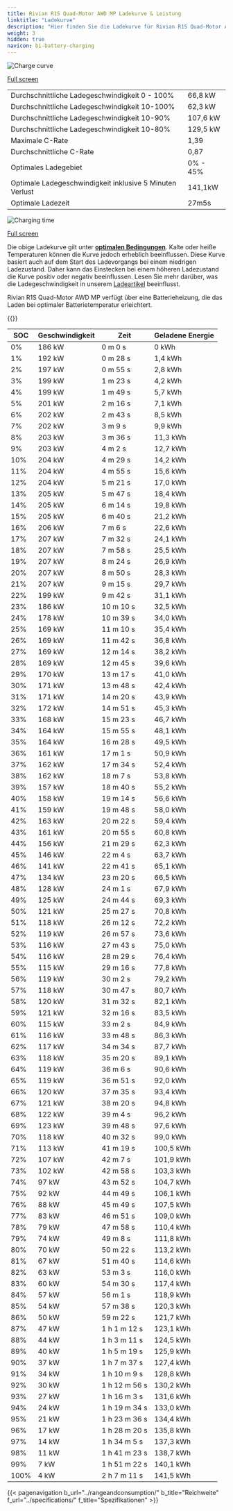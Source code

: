 ```yaml
---
title: Rivian R1S Quad-Motor AWD MP Ladekurve & Leistung
linktitle: "Ladekurve"
description: "Hier finden Sie die Ladekurve für Rivian R1S Quad-Motor AWD MP."
weight: 3
hidden: true
navicon: bi-battery-charging
---
```

<!-- markdownlint-disable MD033 -->
<img src="/images/models/rivian/r1/r1s_quad-motor_awd_mp/chargingcurve.svg" alt="Charge curve" class="img-fluid">

[Full screen](/images/models/rivian/r1/r1s_quad-motor_awd_mp/chargingcurve.svg)


<table class="table table-striped border">
<tbody>
<tr>
<td>Durchschnittliche Ladegeschwindigkeit 0 - 100%</td><td>66,8 kW</td>
</tr>
<tr>
<td>Durchschnittliche Ladegeschwindigkeit 10-100%</td><td>62,3 kW</td>
</tr>
<tr>
<td>Durchschnittliche Ladegeschwindigkeit 10-90%</td><td>107,6 kW</td>
</tr>
<tr>
<td>Durchschnittliche Ladegeschwindigkeit 10-80%</td><td>129,5 kW</td>
</tr>
<tr>
<td>Maximale C-Rate</td><td>1,39</td>
</tr>
<tr>
<td>Durchschnittliche C-Rate</td><td>0,87</td>
</tr>
<tr>
<td>Optimales Ladegebiet</td><td>0% - 45%</td>
</tr>
<tr>
<td>Optimale Ladegeschwindigkeit inklusive 5 Minuten Verlust</td><td>141,1kW</td>
</tr>
<tr>
<td>Optimale Ladezeit</td><td>27m5s</td>
</tr>
</tbody>
</table>
<img src="/images/models/rivian/r1/r1s_quad-motor_awd_mp/chargingtime.svg" alt="Charging time" class="img-fluid">

[Full screen](/images/models/rivian/r1/r1s_quad-motor_awd_mp/chargingtime.svg)


Die obige Ladekurve gilt unter **[optimalen Bedingungen](../../../../../technology/battery/charging/#temperature)**. Kalte oder heiße Temperaturen können die Kurve jedoch erheblich beeinflussen. Diese Kurve basiert auch auf dem Start des Ladevorgangs bei einem niedrigen Ladezustand. Daher kann das Einstecken bei einem höheren Ladezustand die Kurve positiv oder negativ beeinflussen. Lesen Sie mehr darüber, was die Ladegeschwindigkeit in unserem [Ladeartikel](../../../../../technology/battery/charging/) beeinflusst.


Rivian R1S Quad-Motor AWD MP verfügt über eine Batterieheizung, die das Laden bei optimaler Batterietemperatur erleichtert.


{{<evkxdisplayaddarticle />}}
<table class="table table-striped border">
<thead>
<tr><th>SOC</th><th>Geschwindigkeit</th><th>Zeit</th><th>Geladene Energie</th></tr>
</thead>
<tbody>
<tr>
<td>0%</td><td>186 kW</td><td> 0 m 0 s </td><td>0 kWh </td>
</tr>
<tr>
<td>1%</td><td>192 kW</td><td> 0 m 28 s </td><td>1,4 kWh </td>
</tr>
<tr>
<td>2%</td><td>197 kW</td><td> 0 m 55 s </td><td>2,8 kWh </td>
</tr>
<tr>
<td>3%</td><td>199 kW</td><td> 1 m 23 s </td><td>4,2 kWh </td>
</tr>
<tr>
<td>4%</td><td>199 kW</td><td> 1 m 49 s </td><td>5,7 kWh </td>
</tr>
<tr>
<td>5%</td><td>201 kW</td><td> 2 m 16 s </td><td>7,1 kWh </td>
</tr>
<tr>
<td>6%</td><td>202 kW</td><td> 2 m 43 s </td><td>8,5 kWh </td>
</tr>
<tr>
<td>7%</td><td>202 kW</td><td> 3 m 9 s </td><td>9,9 kWh </td>
</tr>
<tr>
<td>8%</td><td>203 kW</td><td> 3 m 36 s </td><td>11,3 kWh </td>
</tr>
<tr>
<td>9%</td><td>203 kW</td><td> 4 m 2 s </td><td>12,7 kWh </td>
</tr>
<tr>
<td>10%</td><td>204 kW</td><td> 4 m 29 s </td><td>14,2 kWh </td>
</tr>
<tr>
<td>11%</td><td>204 kW</td><td> 4 m 55 s </td><td>15,6 kWh </td>
</tr>
<tr>
<td>12%</td><td>204 kW</td><td> 5 m 21 s </td><td>17,0 kWh </td>
</tr>
<tr>
<td>13%</td><td>205 kW</td><td> 5 m 47 s </td><td>18,4 kWh </td>
</tr>
<tr>
<td>14%</td><td>205 kW</td><td> 6 m 14 s </td><td>19,8 kWh </td>
</tr>
<tr>
<td>15%</td><td>205 kW</td><td> 6 m 40 s </td><td>21,2 kWh </td>
</tr>
<tr>
<td>16%</td><td>206 kW</td><td> 7 m 6 s </td><td>22,6 kWh </td>
</tr>
<tr>
<td>17%</td><td>207 kW</td><td> 7 m 32 s </td><td>24,1 kWh </td>
</tr>
<tr>
<td>18%</td><td>207 kW</td><td> 7 m 58 s </td><td>25,5 kWh </td>
</tr>
<tr>
<td>19%</td><td>207 kW</td><td> 8 m 24 s </td><td>26,9 kWh </td>
</tr>
<tr>
<td>20%</td><td>207 kW</td><td> 8 m 50 s </td><td>28,3 kWh </td>
</tr>
<tr>
<td>21%</td><td>207 kW</td><td> 9 m 15 s </td><td>29,7 kWh </td>
</tr>
<tr>
<td>22%</td><td>199 kW</td><td> 9 m 42 s </td><td>31,1 kWh </td>
</tr>
<tr>
<td>23%</td><td>186 kW</td><td> 10 m 10 s </td><td>32,5 kWh </td>
</tr>
<tr>
<td>24%</td><td>178 kW</td><td> 10 m 39 s </td><td>34,0 kWh </td>
</tr>
<tr>
<td>25%</td><td>169 kW</td><td> 11 m 10 s </td><td>35,4 kWh </td>
</tr>
<tr>
<td>26%</td><td>169 kW</td><td> 11 m 42 s </td><td>36,8 kWh </td>
</tr>
<tr>
<td>27%</td><td>169 kW</td><td> 12 m 14 s </td><td>38,2 kWh </td>
</tr>
<tr>
<td>28%</td><td>169 kW</td><td> 12 m 45 s </td><td>39,6 kWh </td>
</tr>
<tr>
<td>29%</td><td>170 kW</td><td> 13 m 17 s </td><td>41,0 kWh </td>
</tr>
<tr>
<td>30%</td><td>171 kW</td><td> 13 m 48 s </td><td>42,4 kWh </td>
</tr>
<tr>
<td>31%</td><td>171 kW</td><td> 14 m 20 s </td><td>43,9 kWh </td>
</tr>
<tr>
<td>32%</td><td>172 kW</td><td> 14 m 51 s </td><td>45,3 kWh </td>
</tr>
<tr>
<td>33%</td><td>168 kW</td><td> 15 m 23 s </td><td>46,7 kWh </td>
</tr>
<tr>
<td>34%</td><td>164 kW</td><td> 15 m 55 s </td><td>48,1 kWh </td>
</tr>
<tr>
<td>35%</td><td>164 kW</td><td> 16 m 28 s </td><td>49,5 kWh </td>
</tr>
<tr>
<td>36%</td><td>161 kW</td><td> 17 m 1 s </td><td>50,9 kWh </td>
</tr>
<tr>
<td>37%</td><td>162 kW</td><td> 17 m 34 s </td><td>52,4 kWh </td>
</tr>
<tr>
<td>38%</td><td>162 kW</td><td> 18 m 7 s </td><td>53,8 kWh </td>
</tr>
<tr>
<td>39%</td><td>157 kW</td><td> 18 m 40 s </td><td>55,2 kWh </td>
</tr>
<tr>
<td>40%</td><td>158 kW</td><td> 19 m 14 s </td><td>56,6 kWh </td>
</tr>
<tr>
<td>41%</td><td>159 kW</td><td> 19 m 48 s </td><td>58,0 kWh </td>
</tr>
<tr>
<td>42%</td><td>163 kW</td><td> 20 m 22 s </td><td>59,4 kWh </td>
</tr>
<tr>
<td>43%</td><td>161 kW</td><td> 20 m 55 s </td><td>60,8 kWh </td>
</tr>
<tr>
<td>44%</td><td>156 kW</td><td> 21 m 29 s </td><td>62,3 kWh </td>
</tr>
<tr>
<td>45%</td><td>146 kW</td><td> 22 m 4 s </td><td>63,7 kWh </td>
</tr>
<tr>
<td>46%</td><td>141 kW</td><td> 22 m 41 s </td><td>65,1 kWh </td>
</tr>
<tr>
<td>47%</td><td>134 kW</td><td> 23 m 20 s </td><td>66,5 kWh </td>
</tr>
<tr>
<td>48%</td><td>128 kW</td><td> 24 m 1 s </td><td>67,9 kWh </td>
</tr>
<tr>
<td>49%</td><td>125 kW</td><td> 24 m 44 s </td><td>69,3 kWh </td>
</tr>
<tr>
<td>50%</td><td>121 kW</td><td> 25 m 27 s </td><td>70,8 kWh </td>
</tr>
<tr>
<td>51%</td><td>118 kW</td><td> 26 m 12 s </td><td>72,2 kWh </td>
</tr>
<tr>
<td>52%</td><td>119 kW</td><td> 26 m 57 s </td><td>73,6 kWh </td>
</tr>
<tr>
<td>53%</td><td>116 kW</td><td> 27 m 43 s </td><td>75,0 kWh </td>
</tr>
<tr>
<td>54%</td><td>116 kW</td><td> 28 m 29 s </td><td>76,4 kWh </td>
</tr>
<tr>
<td>55%</td><td>115 kW</td><td> 29 m 16 s </td><td>77,8 kWh </td>
</tr>
<tr>
<td>56%</td><td>119 kW</td><td> 30 m 2 s </td><td>79,2 kWh </td>
</tr>
<tr>
<td>57%</td><td>118 kW</td><td> 30 m 47 s </td><td>80,7 kWh </td>
</tr>
<tr>
<td>58%</td><td>120 kW</td><td> 31 m 32 s </td><td>82,1 kWh </td>
</tr>
<tr>
<td>59%</td><td>121 kW</td><td> 32 m 16 s </td><td>83,5 kWh </td>
</tr>
<tr>
<td>60%</td><td>115 kW</td><td> 33 m 2 s </td><td>84,9 kWh </td>
</tr>
<tr>
<td>61%</td><td>116 kW</td><td> 33 m 48 s </td><td>86,3 kWh </td>
</tr>
<tr>
<td>62%</td><td>117 kW</td><td> 34 m 34 s </td><td>87,7 kWh </td>
</tr>
<tr>
<td>63%</td><td>118 kW</td><td> 35 m 20 s </td><td>89,1 kWh </td>
</tr>
<tr>
<td>64%</td><td>119 kW</td><td> 36 m 6 s </td><td>90,6 kWh </td>
</tr>
<tr>
<td>65%</td><td>119 kW</td><td> 36 m 51 s </td><td>92,0 kWh </td>
</tr>
<tr>
<td>66%</td><td>120 kW</td><td> 37 m 35 s </td><td>93,4 kWh </td>
</tr>
<tr>
<td>67%</td><td>121 kW</td><td> 38 m 20 s </td><td>94,8 kWh </td>
</tr>
<tr>
<td>68%</td><td>122 kW</td><td> 39 m 4 s </td><td>96,2 kWh </td>
</tr>
<tr>
<td>69%</td><td>123 kW</td><td> 39 m 48 s </td><td>97,6 kWh </td>
</tr>
<tr>
<td>70%</td><td>118 kW</td><td> 40 m 32 s </td><td>99,0 kWh </td>
</tr>
<tr>
<td>71%</td><td>113 kW</td><td> 41 m 19 s </td><td>100,5 kWh </td>
</tr>
<tr>
<td>72%</td><td>107 kW</td><td> 42 m 7 s </td><td>101,9 kWh </td>
</tr>
<tr>
<td>73%</td><td>102 kW</td><td> 42 m 58 s </td><td>103,3 kWh </td>
</tr>
<tr>
<td>74%</td><td>97 kW</td><td> 43 m 52 s </td><td>104,7 kWh </td>
</tr>
<tr>
<td>75%</td><td>92 kW</td><td> 44 m 49 s </td><td>106,1 kWh </td>
</tr>
<tr>
<td>76%</td><td>88 kW</td><td> 45 m 49 s </td><td>107,5 kWh </td>
</tr>
<tr>
<td>77%</td><td>83 kW</td><td> 46 m 51 s </td><td>109,0 kWh </td>
</tr>
<tr>
<td>78%</td><td>79 kW</td><td> 47 m 58 s </td><td>110,4 kWh </td>
</tr>
<tr>
<td>79%</td><td>74 kW</td><td> 49 m 8 s </td><td>111,8 kWh </td>
</tr>
<tr>
<td>80%</td><td>70 kW</td><td> 50 m 22 s </td><td>113,2 kWh </td>
</tr>
<tr>
<td>81%</td><td>67 kW</td><td> 51 m 40 s </td><td>114,6 kWh </td>
</tr>
<tr>
<td>82%</td><td>63 kW</td><td> 53 m 3 s </td><td>116,0 kWh </td>
</tr>
<tr>
<td>83%</td><td>60 kW</td><td> 54 m 30 s </td><td>117,4 kWh </td>
</tr>
<tr>
<td>84%</td><td>57 kW</td><td> 56 m 1 s </td><td>118,9 kWh </td>
</tr>
<tr>
<td>85%</td><td>54 kW</td><td> 57 m 38 s </td><td>120,3 kWh </td>
</tr>
<tr>
<td>86%</td><td>50 kW</td><td> 59 m 22 s </td><td>121,7 kWh </td>
</tr>
<tr>
<td>87%</td><td>47 kW</td><td>1 h 1 m 12 s </td><td>123,1 kWh </td>
</tr>
<tr>
<td>88%</td><td>44 kW</td><td>1 h 3 m 11 s </td><td>124,5 kWh </td>
</tr>
<tr>
<td>89%</td><td>40 kW</td><td>1 h 5 m 19 s </td><td>125,9 kWh </td>
</tr>
<tr>
<td>90%</td><td>37 kW</td><td>1 h 7 m 37 s </td><td>127,4 kWh </td>
</tr>
<tr>
<td>91%</td><td>34 kW</td><td>1 h 10 m 9 s </td><td>128,8 kWh </td>
</tr>
<tr>
<td>92%</td><td>30 kW</td><td>1 h 12 m 56 s </td><td>130,2 kWh </td>
</tr>
<tr>
<td>93%</td><td>27 kW</td><td>1 h 16 m 3 s </td><td>131,6 kWh </td>
</tr>
<tr>
<td>94%</td><td>24 kW</td><td>1 h 19 m 34 s </td><td>133,0 kWh </td>
</tr>
<tr>
<td>95%</td><td>21 kW</td><td>1 h 23 m 36 s </td><td>134,4 kWh </td>
</tr>
<tr>
<td>96%</td><td>17 kW</td><td>1 h 28 m 20 s </td><td>135,8 kWh </td>
</tr>
<tr>
<td>97%</td><td>14 kW</td><td>1 h 34 m 5 s </td><td>137,3 kWh </td>
</tr>
<tr>
<td>98%</td><td>11 kW</td><td>1 h 41 m 23 s </td><td>138,7 kWh </td>
</tr>
<tr>
<td>99%</td><td>7 kW</td><td>1 h 51 m 22 s </td><td>140,1 kWh </td>
</tr>
<tr>
<td>100%</td><td>4 kW</td><td>2 h 7 m 11 s </td><td>141,5 kWh </td>
</tr>
</tbody>
</table>


{{< pagenavigation b_url="../rangeandconsumption/" b_title="Reichweite" f_url="../specifications/" f_title="Spezifikationen" >}}

